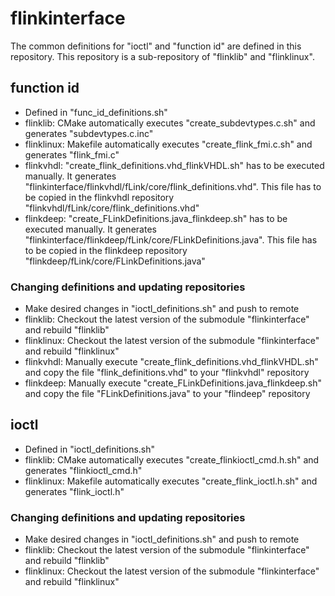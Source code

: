 # flinkinterface

The common definitions for "ioctl" and "function id" are defined in this repository. This repository is a sub-repository of "flinklib" and "flinklinux".

## function id
- Defined in "func_id_definitions.sh"
- flinklib: CMake automatically executes "create_subdevtypes.c.sh" and generates "subdevtypes.c.inc"
- flinklinux: Makefile automatically executes "create_flink_fmi.c.sh" and generates "flink_fmi.c"
- flinkvhdl: "create_flink_definitions.vhd_flinkVHDL.sh" has to be executed manually. It generates "flinkinterface/flinkvhdl/fLink/core/flink_definitions.vhd". This file has to be copied in the flinkvhdl repository "flinkvhdl/fLink/core/flink_definitions.vhd"
- flinkdeep: "create_FLinkDefinitions.java_flinkdeep.sh" has to be executed manually. It generates "flinkinterface/flinkdeep/fLink/core/FLinkDefinitions.java". This file has to be copied in the flinkdeep repository "flinkdeep/fLink/core/FLinkDefinitions.java"

### Changing definitions and updating repositories
- Make desired changes in "ioctl_definitions.sh" and push to remote
- flinklib: Checkout the latest version of the submodule "flinkinterface" and rebuild "flinklib"
- flinklinux: Checkout the latest version of the submodule "flinkinterface" and rebuild "flinklinux"
- flinkvhdl: Manually execute "create_flink_definitions.vhd_flinkVHDL.sh" and copy the file "flink_definitions.vhd" to your "flinkvhdl" repository
- flinkdeep: Manually execute "create_FLinkDefinitions.java_flinkdeep.sh" and copy the file "FLinkDefinitions.java" to your "flindeep" repository

## ioctl
- Defined in "ioctl_definitions.sh"
- flinklib: CMake automatically executes "create_flinkioctl_cmd.h.sh" and generates "flinkioctl_cmd.h"
- flinklinux: Makefile automatically executes "create_flink_ioctl.h.sh" and generates "flink_ioctl.h"

### Changing definitions and updating repositories
- Make desired changes in "ioctl_definitions.sh" and push to remote
- flinklib: Checkout the latest version of the submodule "flinkinterface" and rebuild "flinklib"
- flinklinux: Checkout the latest version of the submodule "flinkinterface" and rebuild "flinklinux"
